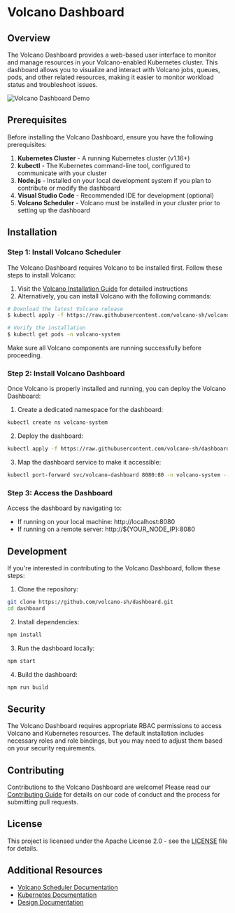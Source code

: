 # Volcano Dashboard

## Overview

The Volcano Dashboard provides a web-based user interface to monitor and manage resources in your Volcano-enabled Kubernetes cluster. This dashboard allows you to visualize and interact with Volcano jobs, queues, pods, and other related resources, making it easier to monitor workload status and troubleshoot issues.

![Volcano Dashboard Demo](docs/images/demo.gif)

## Prerequisites

Before installing the Volcano Dashboard, ensure you have the following prerequisites:

1. **Kubernetes Cluster** - A running Kubernetes cluster (v1.16+)
2. **kubectl** - The Kubernetes command-line tool, configured to communicate with your cluster
3. **Node.js** - Installed on your local development system if you plan to contribute or modify the dashboard
4. **Visual Studio Code** - Recommended IDE for development (optional)
5. **Volcano Scheduler** - Volcano must be installed in your cluster prior to setting up the dashboard

## Installation

### Step 1: Install Volcano Scheduler

The Volcano Dashboard requires Volcano to be installed first. Follow these steps to install Volcano:

1. Visit the [Volcano Installation Guide](https://volcano.sh/en/docs/installation/) for detailed instructions
2. Alternatively, you can install Volcano with the following commands:

```bash
# Download the latest Volcano release
$ kubectl apply -f https://raw.githubusercontent.com/volcano-sh/volcano/master/installer/volcano-development.yaml

# Verify the installation
$ kubectl get pods -n volcano-system
```

Make sure all Volcano components are running successfully before proceeding.

### Step 2: Install Volcano Dashboard

Once Volcano is properly installed and running, you can deploy the Volcano Dashboard:

1. Create a dedicated namespace for the dashboard:

```bash
kubectl create ns volcano-system
```

2. Deploy the dashboard:

```bash
kubectl apply -f https://raw.githubusercontent.com/volcano-sh/dashboard/main/deployment/volcano-dashboard.yaml
```

3. Map the dashboard service to make it accessible:

```bash
kubectl port-forward svc/volcano-dashboard 8080:80 -n volcano-system --address 0.0.0.0
```

### Step 3: Access the Dashboard

Access the dashboard by navigating to:
- If running on your local machine: http://localhost:8080
- If running on a remote server: http://${YOUR_NODE_IP}:8080


## Development

If you're interested in contributing to the Volcano Dashboard, follow these steps:

1. Clone the repository:
```bash
git clone https://github.com/volcano-sh/dashboard.git
cd dashboard
```

2. Install dependencies:
```bash
npm install
```

3. Run the dashboard locally:
```bash
npm start
```

4. Build the dashboard:
```bash
npm run build
```

## Security

The Volcano Dashboard requires appropriate RBAC permissions to access Volcano and Kubernetes resources. The default installation includes necessary roles and role bindings, but you may need to adjust them based on your security requirements.

## Contributing

Contributions to the Volcano Dashboard are welcome! Please read our [Contributing Guide](CONTRIBUTING.md) for details on our code of conduct and the process for submitting pull requests.

## License

This project is licensed under the Apache License 2.0 - see the [LICENSE](LICENSE) file for details.

## Additional Resources

- [Volcano Scheduler Documentation](https://volcano.sh/en/docs/)
- [Kubernetes Documentation](https://kubernetes.io/docs/home/)
- [Design Documentation](docs/design.md)
